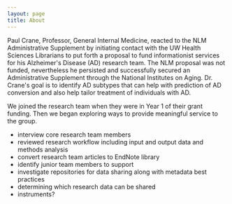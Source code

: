 ```yaml
---
layout: page
title: About
---
```



 Paul Crane, Professor, General Internal Medicine, reacted to the NLM Administrative Supplement by initiating contact with the UW Health Sciences Librarians to put forth a proposal to fund informationist services for his Alzheimer's Disease (AD) research team.  The NLM proposal was not funded, nevertheless he persisted and successfully secured an Administrative Supplement through the National Institutes on Aging.  Dr. Crane's goal is to identify AD subtypes that can help with prediction of AD conversion and also help tailor treatment of individuals with AD.
 
 We joined the research team when they were in Year 1 of their grant funding. Then we began exploring ways to provide meaningful service to the group.


- interview core research team members
- reviewed research workflow including input and output data and methods analysis
- convert research team articles to EndNote library
- identify junior team members to support
- investigate repositories for data sharing along with metadata best practices
- determining which research data can be shared
- instruments?

